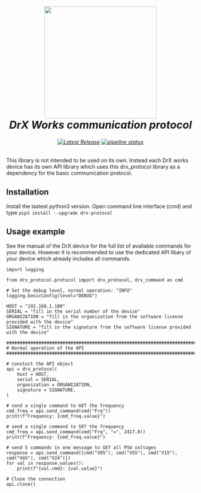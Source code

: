 <div style="text-align: center; align: center;">
  <h1 align="center">
    <a href="https://drx.works/"><img src="https://git.drx.works/software/pythonapi/-/raw/main/doc/logo.png" width="300"></a>
    <br>
    <i>DrX Works communication protocol</i>
    <br>
  </h1>
  <h6 align="center">
    <a href="https://git.drx.works/software/pythonapi/-/releases"><img alt="Latest Release" src="https://git.drx.works/software/pythonapi/-/badges/release.svg" /></a> 
    <a href="https://git.drx.works/software/pythonapi/-/commits/main"><img alt="pipeline status" src="https://git.drx.works/software/pythonapi/badges/main/pipeline.svg" /></a> 
  </h6>
</div>

This library is not intended to be used on its own.
Instead each DrX works device has its own API library which uses this drx_protocol library as a dependency for the basic communication protocol.

## Installation
Install the lastest python3 version.
Open command line interface (cmd) and type `pip3 install --upgrade drx-protocol`

## Usage example

See the manual of the DrX device for the full list of available commands for your device.
However it is recommended to use the dedicated API libary of your device which already includes all commands.

```
import logging

from drx_protocol.protocol import drx_protocol, drx_command as cmd

# Set the debug level, normal operation: "INFO"
logging.basicConfig(level="DEBUG")

HOST = "192.168.1.100"
SERIAL = "fill in the serial number of the device"
ORGANIZATION = "fill in the organization from the software license provided with the device"
SIGNATURE = "fill in the signature from the software license provided with the device"

##########################################################################################################################################################
# Normal operation of the API
##########################################################################################################################################################

# constuct the API object
api = drx_protocol(
    host = HOST,
    serial = SERIAL,
    organization = ORGANIZATION,
    signature = SIGNATURE,
)

# send a single command to GET the frequency
cmd_freq = api.send_command(cmd("Frq"))
print(f"Frequency: {cmd_freq.value}")

# send a single command to SET the frequency
cmd_freq = api.send_command(cmd("Frq", "=", 2417.0))
print(f"Frequency: {cmd_freq.value}")

# send 5 commands in one message to GET all PSU voltages
response = api.send_command([cmd("V05"), cmd("V55"), cmd("V15"), cmd("Vm5"), cmd("V24")])
for val in response.values():
    print(f"{val.cmd}: {val.value}")

# Close the connection
api.close()
```